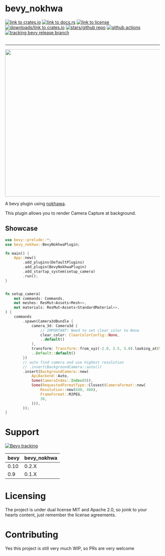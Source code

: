 # bevy_nokhwa
<div align="left">
<a href="https://crates.io/crates/bevy_nokhwa"><img src="https://img.shields.io/crates/v/bevy_nokhwa" alt="link to crates.io"></a>
<a href="https://docs.rs/bevy_nokhwa"><img src="https://docs.rs/bevy_nokhwa/badge.svg" alt="link to docs.rs"></a>
<a href="https://github.com/foxzool/bevy_nokhwa/blob/master/LICENSE-MIT"><img src="https://img.shields.io/crates/l/bevy_nokhwa" alt="link to license"></a>
<a href="https://crates.io/crates/bevy_nokhwa"><img src="https://img.shields.io/crates/d/bevy_nokhwa" alt="downloads/link to crates.io"></a>   
<a href="https://github.com/foxzool/bevy_nokhwa"><img src="https://img.shields.io/github/stars/foxzool/bevy_nokhwa" alt="stars/github repo"></a>
<a href="https://github.com/foxzool/bevy_nokhwa/actions/workflows/master.yml"><img src="https://github.com/foxzool/bevy_nokhwa/actions/workflows/master.yml/badge.svg" alt="github actions"></a>
<a href="https://github.com/bevyengine/bevy/blob/main/docs/plugins_guidelines.md#main-branch-tracking"><img src="https://img.shields.io/badge/Bevy%20tracking-released%20version-lightblue" alt="tracking bevy release branch"></a>
</div>
</br>

---

<img src="https://user-images.githubusercontent.com/217027/214884000-408ee6ce-ba88-4b2e-bb24-8fd7acadee90.png" width="640" height="480">

A bevy plugin using [nokhawa](https://github.com/l1npengtul/nokhwa).

This plugin allows you to render Camera Capture at background.

## Showcase

```rust
use bevy::prelude::*;
use bevy_nokhwa::BevyNokhwaPlugin;

fn main() {
    App::new()
        .add_plugins(DefaultPlugins)
        .add_plugin(BevyNokhwaPlugin)
        .add_startup_system(setup_camera)
        .run();
}


fn setup_camera(
    mut commands: Commands,
    mut meshes: ResMut<Assets<Mesh>>,
    mut materials: ResMut<Assets<StandardMaterial>>,
) {
    commands
        .spawn(Camera3dBundle {
            camera_3d: Camera3d {
                // IMPORTANT! Need to set clear_color to None
                clear_color: ClearColorConfig::None,
                ..default()
            },
            transform: Transform::from_xyz(-2.0, 2.5, 5.0).looking_at(Vec3::ZERO, Vec3::Y),
            ..Default::default()
        })
        // auto find camera and use highest resolution 
        // .insert(BackgroundCamera::auto())
        .insert(BackgroundCamera::new(
            ApiBackend::Auto,
            Some(CameraIndex::Index(0)),
            Some(RequestedFormatType::Closest(CameraFormat::new(
                Resolution::new(640, 480),
                FrameFormat::MJPEG,
                30,
            ))),
        ));
}
```


# Support
[![Bevy tracking](https://img.shields.io/badge/Bevy%20tracking-released%20version-lightblue)](https://github.com/bevyengine/bevy/blob/main/docs/plugins_guidelines.md#main-branch-tracking)

|bevy| bevy_nokhwa |
|--|-------------|
|0.10| 0.2.X       |
|0.9| 0.1.X       |

# Licensing
The project is under dual license MIT and Apache 2.0, so joink to your hearts content, just remember the license agreements.

# Contributing
Yes this project is still very much WIP, so PRs are very welcome
